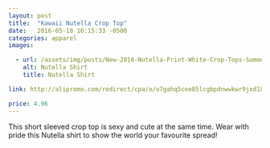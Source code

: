 ```yaml
---
layout: post
title:  "Kawaii Nutella Crop Top"
date:   2016-05-18 16:15:33 -0500
categories: apparel
images:

  - url: /assets/img/posts/New-2016-Nutella-Print-White-Crop-Tops-Summer-Style-Short-Sleeve-T-shirts-Harajuku-Fitness-Women.jpg_640x640.jpg
    alt: Nutella Shirt
    title: Nutella Shirt

link: http://alipromo.com/redirect/cpa/o/o7gahq5cee85lcgbpdnwwkwr9jxd18v2/

price: 4.96
---
```


This short sleeved crop top is sexy and cute at the same time. Wear with pride this Nutella shirt to show the world your favourite spread!